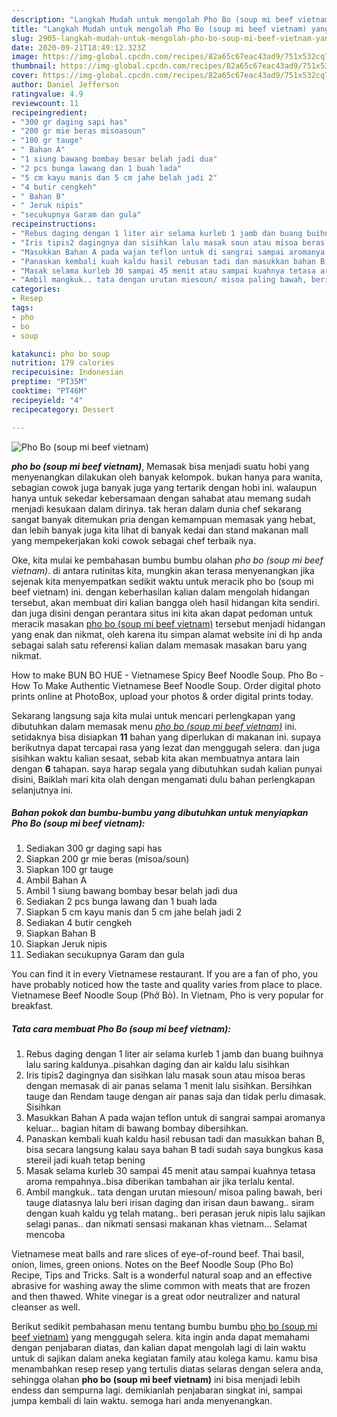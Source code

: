 ```yaml
---
description: "Langkah Mudah untuk mengolah Pho Bo (soup mi beef vietnam) yang Enak"
title: "Langkah Mudah untuk mengolah Pho Bo (soup mi beef vietnam) yang Enak"
slug: 2905-langkah-mudah-untuk-mengolah-pho-bo-soup-mi-beef-vietnam-yang-enak
date: 2020-09-21T18:49:12.323Z
image: https://img-global.cpcdn.com/recipes/82a65c67eac43ad9/751x532cq70/pho-bo-soup-mi-beef-vietnam-foto-resep-utama.jpg
thumbnail: https://img-global.cpcdn.com/recipes/82a65c67eac43ad9/751x532cq70/pho-bo-soup-mi-beef-vietnam-foto-resep-utama.jpg
cover: https://img-global.cpcdn.com/recipes/82a65c67eac43ad9/751x532cq70/pho-bo-soup-mi-beef-vietnam-foto-resep-utama.jpg
author: Daniel Jefferson
ratingvalue: 4.9
reviewcount: 11
recipeingredient:
- "300 gr daging sapi has"
- "200 gr mie beras misoasoun"
- "100 gr tauge"
- " Bahan A"
- "1 siung bawang bombay besar belah jadi dua"
- "2 pcs bunga lawang dan 1 buah lada"
- "5 cm kayu manis dan 5 cm jahe belah jadi 2"
- "4 butir cengkeh"
- " Bahan B"
- " Jeruk nipis"
- "secukupnya Garam dan gula"
recipeinstructions:
- "Rebus daging dengan 1 liter air selama kurleb 1 jamb dan buang buihnya lalu saring kaldunya..pisahkan daging dan air kaldu lalu sisihkan"
- "Iris tipis2 dagingnya dan sisihkan lalu masak soun atau misoa beras dengan memasak di air panas selama 1 menit lalu sisihkan. Bersihkan tauge dan Rendam tauge dengan air panas saja dan tidak perlu dimasak. Sisihkan"
- "Masukkan Bahan A pada wajan teflon untuk di sangrai sampai aromanya keluar... bagian hitam di bawang bombay dibersihkan."
- "Panaskan kembali kuah kaldu hasil rebusan tadi dan masukkan bahan B, bisa secara langsung kalau saya bahan B tadi sudah saya bungkus kasa stereil jadi kuah tetap bening"
- "Masak selama kurleb 30 sampai 45 menit atau sampai kuahnya tetasa aroma rempahnya..bisa diberikan tambahan air jika terlalu kental."
- "Ambil mangkuk.. tata dengan urutan miesoun/ misoa paling bawah, beri tauge diatasnya lalu beri irisan daging dan irisan daun bawang.. siram dengan kuah kaldu yg telah matang.. beri perasan jeruk nipis lalu sajikan selagi panas.. dan nikmati sensasi makanan khas vietnam... Selamat mencoba"
categories:
- Resep
tags:
- pho
- bo
- soup

katakunci: pho bo soup 
nutrition: 179 calories
recipecuisine: Indonesian
preptime: "PT35M"
cooktime: "PT46M"
recipeyield: "4"
recipecategory: Dessert

---
```



![Pho Bo (soup mi beef vietnam)](https://img-global.cpcdn.com/recipes/82a65c67eac43ad9/751x532cq70/pho-bo-soup-mi-beef-vietnam-foto-resep-utama.jpg)

<b><i>pho bo (soup mi beef vietnam)</i></b>, Memasak bisa menjadi suatu hobi yang menyenangkan dilakukan oleh banyak kelompok. bukan hanya para wanita, sebagian cowok juga banyak juga yang tertarik dengan hobi ini. walaupun hanya untuk sekedar kebersamaan dengan sahabat atau memang sudah menjadi kesukaan dalam dirinya. tak heran dalam dunia chef sekarang sangat banyak ditemukan pria dengan kemampuan memasak yang hebat, dan lebih banyak juga kita lihat di banyak kedai dan stand makanan mall yang mempekerjakan koki cowok sebagai chef terbaik nya.

Oke, kita mulai ke pembahasan bumbu bumbu olahan <i>pho bo (soup mi beef vietnam)</i>. di antara rutinitas kita, mungkin akan terasa menyenangkan jika sejenak kita menyempatkan sedikit waktu untuk meracik pho bo (soup mi beef vietnam) ini. dengan keberhasilan kalian dalam mengolah hidangan tersebut, akan membuat diri kalian bangga oleh hasil hidangan kita sendiri. dan juga disini dengan perantara situs ini kita akan dapat pedoman untuk meracik masakan <u>pho bo (soup mi beef vietnam)</u> tersebut menjadi hidangan yang enak dan nikmat, oleh karena itu simpan alamat website ini di hp anda sebagai salah satu referensi kalian dalam memasak masakan baru yang nikmat.

How to make BUN BO HUE - Vietnamese Spicy Beef Noodle Soup. Pho Bo - How To Make Authentic Vietnamese Beef Noodle Soup. Order digital photo prints online at PhotoBox, upload your photos &amp; order digital prints today.


Sekarang langsung saja kita mulai untuk mencari perlengkapan yang dibutuhkan dalam memasak menu <u><i>pho bo (soup mi beef vietnam)</i></u> ini. setidaknya bisa disiapkan <b>11</b> bahan yang diperlukan di makanan ini. supaya berikutnya dapat tercapai rasa yang lezat dan menggugah selera. dan juga sisihkan waktu kalian sesaat, sebab kita akan membuatnya antara lain dengan <b>6</b> tahapan. saya harap segala yang dibutuhkan sudah kalian punyai disini, Baiklah mari kita olah dengan mengamati dulu bahan perlengkapan selanjutnya ini.

<!--inarticleads1-->

##### Bahan pokok dan bumbu-bumbu yang dibutuhkan untuk menyiapkan Pho Bo (soup mi beef vietnam):

1. Sediakan 300 gr daging sapi has
1. Siapkan 200 gr mie beras (misoa/soun)
1. Siapkan 100 gr tauge
1. Ambil  Bahan A
1. Ambil 1 siung bawang bombay besar belah jadi dua
1. Sediakan 2 pcs bunga lawang dan 1 buah lada
1. Siapkan 5 cm kayu manis dan 5 cm jahe belah jadi 2
1. Sediakan 4 butir cengkeh
1. Siapkan  Bahan B
1. Siapkan  Jeruk nipis
1. Sediakan secukupnya Garam dan gula


You can find it in every Vietnamese restaurant. If you are a fan of pho, you have probably noticed how the taste and quality varies from place to place. Vietnamese Beef Noodle Soup (Phở Bò). In Vietnam, Pho is very popular for breakfast. 

<!--inarticleads2-->

##### Tata cara membuat Pho Bo (soup mi beef vietnam):

1. Rebus daging dengan 1 liter air selama kurleb 1 jamb dan buang buihnya lalu saring kaldunya..pisahkan daging dan air kaldu lalu sisihkan
1. Iris tipis2 dagingnya dan sisihkan lalu masak soun atau misoa beras dengan memasak di air panas selama 1 menit lalu sisihkan. Bersihkan tauge dan Rendam tauge dengan air panas saja dan tidak perlu dimasak. Sisihkan
1. Masukkan Bahan A pada wajan teflon untuk di sangrai sampai aromanya keluar... bagian hitam di bawang bombay dibersihkan.
1. Panaskan kembali kuah kaldu hasil rebusan tadi dan masukkan bahan B, bisa secara langsung kalau saya bahan B tadi sudah saya bungkus kasa stereil jadi kuah tetap bening
1. Masak selama kurleb 30 sampai 45 menit atau sampai kuahnya tetasa aroma rempahnya..bisa diberikan tambahan air jika terlalu kental.
1. Ambil mangkuk.. tata dengan urutan miesoun/ misoa paling bawah, beri tauge diatasnya lalu beri irisan daging dan irisan daun bawang.. siram dengan kuah kaldu yg telah matang.. beri perasan jeruk nipis lalu sajikan selagi panas.. dan nikmati sensasi makanan khas vietnam... Selamat mencoba


Vietnamese meat balls and rare slices of eye-of-round beef. Thai basil, onion, limes, green onions. Notes on the Beef Noodle Soup (Pho Bo) Recipe, Tips and Tricks. Salt is a wonderful natural soap and an effective abrasive for washing away the slime common with meats that are frozen and then thawed. White vinegar is a great odor neutralizer and natural cleanser as well. 

Berikut sedikit pembahasan menu tentang bumbu bumbu <u>pho bo (soup mi beef vietnam)</u> yang menggugah selera. kita ingin anda dapat memahami dengan penjabaran diatas, dan kalian dapat mengolah lagi di lain waktu untuk di sajikan dalam aneka kegiatan family atau kolega kamu. kamu bisa menambahkan resep resep yang tertulis diatas selaras dengan selera anda, sehingga olahan <b>pho bo (soup mi beef vietnam)</b> ini bisa menjadi lebih endess dan sempurna lagi. demikianlah penjabaran singkat ini, sampai jumpa kembali di lain waktu. semoga hari anda menyenangkan.

